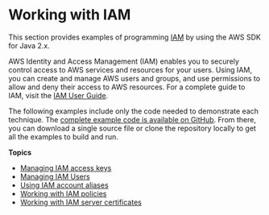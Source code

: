 # Working with IAM<a name="examples-iam"></a>

This section provides examples of programming [IAM](http://aws.amazon.com/iam/) by using the AWS SDK for Java 2\.x\.

 AWS Identity and Access Management \(IAM\) enables you to securely control access to AWS services and resources for your users\. Using IAM, you can create and manage AWS users and groups, and use permissions to allow and deny their access to AWS resources\. For a complete guide to IAM, visit the [IAM User Guide](http://docs.aws.amazon.com/IAM/latest/UserGuide/)\.

The following examples include only the code needed to demonstrate each technique\. The [complete example code is available on GitHub](https://github.com/awsdocs/aws-doc-sdk-examples/tree/master/javav2)\. From there, you can download a single source file or clone the repository locally to get all the examples to build and run\.

**Topics**
+ [Managing IAM access keys](examples-iam-access-keys.md)
+ [Managing IAM Users](examples-iam-users.md)
+ [Using IAM account aliases](examples-iam-account-aliases.md)
+ [Working with IAM policies](examples-iam-policies.md)
+ [Working with IAM server certificates](examples-iam-server-certificates.md)